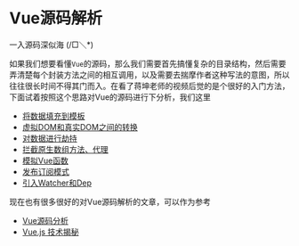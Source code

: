 # Vue源码解析

一入源码深似海  (/□＼*)

如果我们想要看懂`Vue`的源码，那么我们需要首先搞懂复杂的目录结构，然后需要弄清楚每个封装方法之间的相互调用，以及需要去揣摩作者这种写法的意图，所以往往很长时间不得其门而入。在看了蒋坤老师的视频后觉的是个很好的入门方法，下面试着按照这个思路对Vue的源码进行下分析，我们这里

* [将数据填充到模板](https://github.com/A-oei/VueSoundCode/blob/master/vue%E6%BA%90%E7%A0%81%E8%A7%A3%E6%9E%901%EF%BC%88%E5%B0%86%E6%95%B0%E6%8D%AE%E5%A1%AB%E5%85%85%E5%88%B0%E6%A8%A1%E6%9D%BF%EF%BC%89.md)
* [虚拟DOM和真实DOM之间的转换](https://github.com/A-oei/VueSoundCode/blob/master/vue%E6%BA%90%E7%A0%81%E8%A7%A3%E6%9E%902%EF%BC%88%E8%99%9A%E6%8B%9FDOM%E5%92%8C%E7%9C%9F%E5%AE%9EDOM%E4%B9%8B%E9%97%B4%E7%9A%84%E8%BD%AC%E6%8D%A2%EF%BC%89.md)
* [对数据进行劫持](https://github.com/A-oei/VueSoundCode/blob/master/Vue%E6%BA%90%E7%A0%81%E8%A7%A3%E6%9E%903%EF%BC%88%E5%AF%B9%E6%95%B0%E6%8D%AE%E8%BF%9B%E8%A1%8C%E5%8A%AB%E6%8C%81%EF%BC%89.md)
* [拦截原生数组方法、代理](https://github.com/A-oei/VueSoundCode/blob/master/vue%E6%BA%90%E7%A0%81%E8%A7%A3%E6%9E%904%EF%BC%88%E6%8B%A6%E6%88%AA%E5%8E%9F%E7%94%9F%E6%95%B0%E7%BB%84%E6%96%B9%E6%B3%95%E3%80%81%E4%BB%A3%E7%90%86%EF%BC%89.md)
* [模拟Vue函数](https://github.com/A-oei/VueSoundCode/blob/master/Vue%E6%BA%90%E7%A0%81%E8%A7%A3%E6%9E%905%EF%BC%88%E6%A8%A1%E6%8B%9FVue%E5%87%BD%E6%95%B0%EF%BC%89.md)
* [发布订阅模式](https://github.com/A-oei/VueSoundCode/blob/master/Vue%E6%BA%90%E7%A0%81%E8%A7%A3%E6%9E%906%EF%BC%88%E5%8F%91%E5%B8%83%E8%AE%A2%E9%98%85%E6%A8%A1%E5%BC%8F%EF%BC%89.md)
* [引入Watcher和Dep](https://github.com/A-oei/VueSoundCode/blob/master/Vue%E6%BA%90%E7%A0%81%E8%A7%A3%E6%9E%907%EF%BC%88%E5%BC%95%E5%85%A5Watcher%E5%92%8CDep%EF%BC%89.md)

现在也有很多很好的对Vue源码解析的文章，可以作为参考

* [Vue源码分析](https://github.com/answershuto/learnVue)
* [Vue.js 技术揭秘](https://ustbhuangyi.github.io/vue-analysis/)


